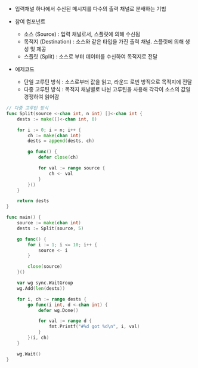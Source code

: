 - 입력채널 하나에서 수신된 메시지를 다수의 출력 채널로 분배하는 기법
- 참여 컴포넌트
  - 소스 (Source) : 입력 채널로서, 스플릿에 의해 수신됨
  - 목적지 (Destination) : 소스와 같은 타입을 가진 출력 채널. 스플릿에 의해 생성 및 제공
  - 스플릿 (Split) : 소스로 부터 데이터를 수신하여 목적지로 전달

- 예제코드
  - 단일 고루틴 방식 : 소스로부터 값을 읽고, 라운드 로빈 방직으로 목적지에 전달
  - 다중 고루틴 방식 : 목적지 채널별로 나뉜 고루틴을 사용해 각각이 소스의 값일 경쟁하여 읽어감

```go
// 다중 고루틴 방식
func Split(source <-chan int, n int) []<-chan int {
    dests := make([]<-chan int, 0)

    for i := 0; i < n; i++ {
        ch := make(chan int)
        dests = append(dests, ch)

        go func() {
            defer close(ch)

            for val := range source {
                ch <- val
            }
        }()
    }

    return dests
}

func main() {
    source := make(chan int)
    dests := Split(source, 5)

    go func() {
        for i := 1; i <= 10; i++ {
            source <- i
        }

        close(source)
    }()

    var wg sync.WaitGroup
    wg.Add(len(dests))

    for i, ch := range dests {
        go func(i int, d <-chan int) {
            defer wg.Done()

            for val := range d {
                fmt.Printf("#%d got %d\n", i, val)
            }
        }(i, ch)
    }

    wg.Wait()
}
```